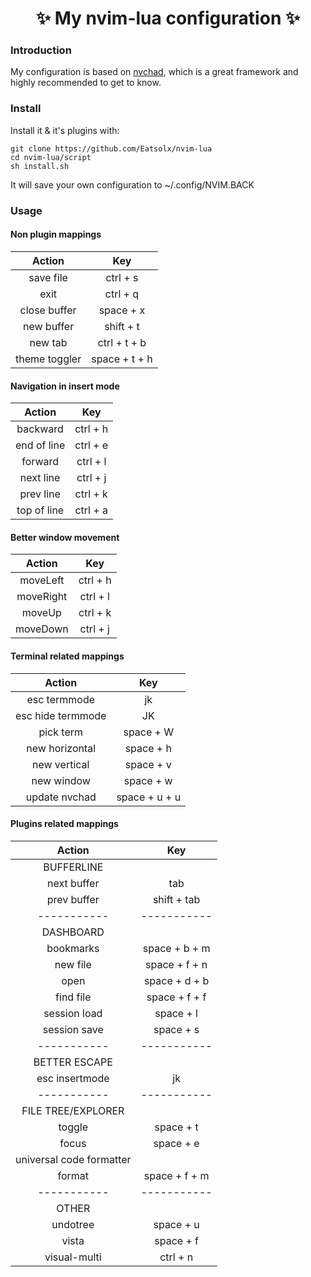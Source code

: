 <h1 align="center"> ✨ My nvim-lua configuration ✨ </h1>

### Introduction
My configuration is based on [nvchad](https://github.com/NvChad/NvChad), which is a great framework and highly recommended to get to know.


### Install
Install it & it's plugins with:

    git clone https://github.com/Eatsolx/nvim-lua
    cd nvim-lua/script
    sh install.sh
It will save your own configuration to ~/.config/NVIM.BACK

### Usage

#### Non plugin mappings
|  Action | Key  |
|  :----:   | :----: |
| save file  | 	ctrl + s |
| exit  | ctrl + q |
| close buffer | space + x |
| new buffer | shift + t |
| new tab | ctrl + t + b |
| theme toggler | space + t + h |

#### Navigation in insert mode
| Action | Key |
| :----: | :----: |
| backward | ctrl + h |
| end of line | ctrl + e |
| forward | ctrl + l |
| next line | ctrl + j |
| prev line | ctrl + k |
| top of line | ctrl + a |

#### Better window movement
| Action | Key |
| :----: | :----: |
| moveLeft | ctrl + h |
| moveRight | ctrl + l |
| moveUp | ctrl + k |
| moveDown | ctrl + j |

#### Terminal related mappings
| Action | Key |
| :----: | :----: |
| esc termmode | jk |
| esc hide termmode | JK |
| pick term | space + W |
| new horizontal | space + h |
| new vertical | space + v |
| new window | space + w |
| update nvchad | space + u + u |

#### Plugins related mappings
| Action | Key |
| :----: | :----: |
| BUFFERLINE | 
| next buffer | tab |
| prev buffer | shift + tab |
| ----------- | ----------- |
| DASHBOARD |
| bookmarks | space + b + m |
| new file | space + f + n |
| open | space + d + b |
| find file | space + f + f |
| session load | space + l |
| session save | space + s |
| ----------- | ----------- |
| BETTER ESCAPE |
| esc insertmode | jk |
| ----------- | ----------- |
| FILE TREE/EXPLORER |
| toggle | space + t |
| focus	| space + e |
| universal code formatter |
| format | space + f + m |
| ----------- | ----------- |
| OTHER |
| undotree | space + u |
| vista | space + f |
| visual-multi | ctrl + n |
